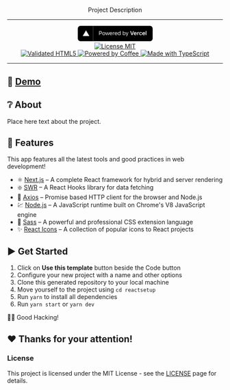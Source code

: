 <!-- markdownlint-disable MD026 -->
<!-- markdownlint-disable MD033 -->
<!-- markdownlint-disable MD041 -->

<p align="center">
  <br>
  <!-- <img src="#" alt="Logotipo do Projeto" /> -->
  <br>
</p>
<p align="center">
  Project Description
</p>

---

<p align="center">
  <a href="https://vercel.com" target="_blank" rel="noopener">
    <img src="./public/powered-by-vercel.svg" width="175" alt="Powered by Vercel" />
  </a>
  <br>
  <a href="https://opensource.org/licenses/MIT">
    <img src="https://img.shields.io/badge/License-MIT-blue.svg" alt="License MIT">
  </a>
  <br>
  <a href="https://forthebadge.com">
    <img src="https://forthebadge.com/images/badges/validated-html5.svg" alt="Validated HTML5" />
    <img src="https://forthebadge.com/images/badges/powered-by-coffee.svg" alt="Powered by Coffee" />
    <img src="https://forthebadge.com/images/badges/built-with-love.svg" alt="Made with TypeScript" />
  </a>
</p>

<!--
<div align="center">
  <img src="./docs/demo/demo_hotcode_desktop.gif" alt="demo desktop" width="600px" height="300px">
  <img src="./docs/demo/demo_hotcode_mobile.gif" alt="demo mobile" height="300px">
</div>
-->

---

## 🚀 [Demo](link_website_project)

## ❔ About

Place here text about the project.

## 🌟 Features

This app features all the latest tools and good practices in web development!

- ⚛️ [Next.js](https://nextjs.org/) – A complete React framework for hybrid and server rendering
- ❇️ [SWR](https://swr.vercel.app/) – A React Hooks library for data fetching
- 🔄 [Axios](https://github.com/axios/axios) – Promise based HTTP client for the browser and Node.js
- 💹 [Node.js](https://nodejs.org/en/) – A JavaScript runtime built on Chrome's V8 JavaScript engine
- 🎨 [Sass](https://sass-lang.com/) – A powerful and professional CSS extension language
- ✨ [React Icons](https://react-icons.github.io/react-icons/) – A collection of popular icons to React projects

## ▶️ Get Started

1. Click on **Use this template** button beside the Code button
2. Configure your new project with a name and other options
3. Clone this generated repository to your local machine
4. Move yourself to the project using `cd reactsetup`
5. Run `yarn` to install all dependencies
6. Run `yarn start` or `yarn dev`

👨‍💻 Good Hacking!

## ❤️ Thanks for your attention!

### License

This project is licensed under the MIT License - see the [LICENSE](https://opensource.org/licenses/MIT) page for details.
